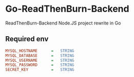 # Go-ReadThenBurn-Backend

ReadThenBurn-Backend Node.JS project rewrite in Go

## Required env

```ini
MYSQL_HOSTNAME      =   STRING
MYSQL_DATABASE      =   STRING
MYSQL_USERNAME      =   STRING
MYSQL_PASSWORD      =   STRING
SECRET_KEY          =   STRING
```
